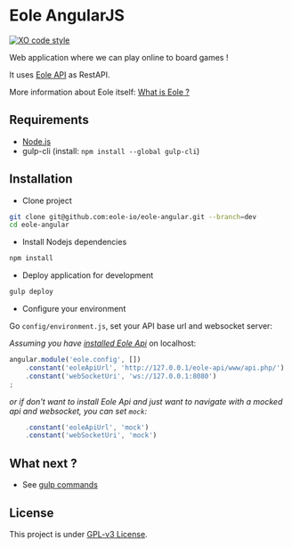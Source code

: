 # Eole AngularJS

[![XO code style](https://img.shields.io/badge/code_style-XO-5ed9c7.svg)](https://github.com/sindresorhus/xo)

Web application where we can play online to board games !

It uses [Eole API](https://github.com/eole-io/eole-api) as RestAPI.

More information about Eole itself: [What is Eole ?](http://eole-io.github.io/eole-project/)


## Requirements

 - [Node.js](https://nodejs.org/en/)
 - gulp-cli (install: `npm install --global gulp-cli`)


## Installation

 - Clone project

``` bash
git clone git@github.com:eole-io/eole-angular.git --branch=dev
cd eole-angular
```

 - Install Nodejs dependencies

``` bash
npm install
```

 - Deploy application for development

``` bash
gulp deploy
```

 - Configure your environment

Go `config/environment.js`, set your API base url and websocket server:

_Assuming you have [installed Eole Api](https://github.com/eole-io/eole-api)_ on localhost:

``` js
angular.module('eole.config', [])
    .constant('eoleApiUrl', 'http://127.0.0.1/eole-api/www/api.php/')   // API base url
    .constant('webSocketUri', 'ws://127.0.0.1:8080')                    // Websocket server
;
```

_or if don't want to install Eole Api
and just want to navigate with a mocked api and websocket,
you can set `mock`:_

``` js
    .constant('eoleApiUrl', 'mock')
    .constant('webSocketUri', 'mock')
```


## What next ?

 - See [gulp commands](doc/gulp.md)


## License

This project is under [GPL-v3 License](LICENSE).
